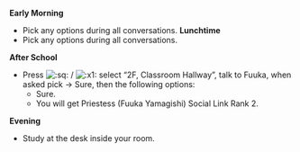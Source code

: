 **Early Morning**

- Pick any options during all conversations.
  **Lunchtime**
- Pick any options during all conversations.

**After School**

- Press ![:sq:](https://www.powerpyx.com/wp-includes/images/smilies/square.png) / ![:x1:](https://www.powerpyx.com/wp-includes/images/smilies/x1.png) select “2F, Classroom Hallway”, talk to Fuuka, when asked pick -> Sure, then the following options:
  - Sure.
  - You will get Priestess (Fuuka Yamagishi) Social Link Rank 2.

**Evening**

- Study at the desk inside your room.
